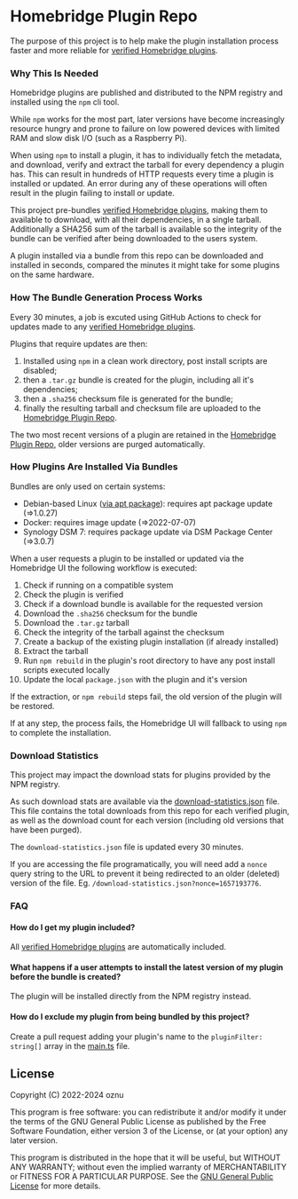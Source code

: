 # Homebridge Plugin Repo

The purpose of this project is to help make the plugin installation process faster and more reliable for [verified Homebridge plugins](https://homebridge.io/w/Verified-Plugins).

### Why This Is Needed

Homebridge plugins are published and distributed to the NPM registry and installed using the `npm` cli tool.

While `npm` works for the most part, later versions have become increasingly resource hungry and prone to failure on low powered devices with limited RAM and slow disk I/O (such as a Raspberry Pi).

When using `npm` to install a plugin, it has to individually fetch the metadata, and download, verify and extract the tarball for every dependency a plugin has. This can result in hundreds of HTTP requests every time a plugin is installed or updated. An error during any of these operations will often result in the plugin failing to install or update.

This project pre-bundles [verified Homebridge plugins](https://homebridge.io/w/Verified-Plugins), making them to available to download, with all their dependencies, in a single tarball. Additionally a SHA256 sum of the tarball is available so the integrity of the bundle can be verified after being downloaded to the users system.

A plugin installed via a bundle from this repo can be downloaded and installed in seconds, compared the minutes it might take for some plugins on the same hardware.

### How The Bundle Generation Process Works

Every 30 minutes, a job is excuted using GitHub Actions to check for updates made to any [verified Homebridge plugins](https://homebridge.io/w/Verified-Plugins).

Plugins that require updates are then:

  1. Installed using `npm` in a clean work directory, post install scripts are disabled;
  2. then a `.tar.gz` bundle is created for the plugin, including all it's dependencies;
  3. then a `.sha256` checksum file is generated for the bundle;
  4. finally the resulting tarball and checksum file are uploaded to the [Homebridge Plugin Repo](https://github.com/homebridge/plugin-repo/releases/tag/v1).

The two most recent versions of a plugin are retained in the [Homebridge Plugin Repo](https://github.com/homebridge/plugin-repo/releases/tag/v1), older versions are purged automatically.

### How Plugins Are Installed Via Bundles

Bundles are only used on certain systems:

  * Debian-based Linux ([via apt package](https://github.com/homebridge/homebridge-apt-pkg)): requires apt package update (=>1.0.27)
  * Docker: requires image update (=>2022-07-07)
  * Synology DSM 7: requires package update via DSM Package Center (=>3.0.7)

When a user requests a plugin to be installed or updated via the Homebridge UI the following workflow is executed:

  1. Check if running on a compatible system
  2. Check the plugin is verified
  3. Check if a download bundle is available for the requested version
  4. Download the `.sha256` checksum for the bundle
  5. Download the `.tar.gz` tarball
  6. Check the integrity of the tarball against the checksum
  7. Create a backup of the existing plugin installation (if already installed)
  8. Extract the tarball
  9. Run `npm rebuild` in the plugin's root directory to have any post install scripts executed locally
  10. Update the local `package.json` with the plugin and it's version

If the extraction, or `npm rebuild` steps fail, the old version of the plugin will be restored.

If at any step, the process fails, the Homebridge UI will fallback to using `npm` to complete the installation.

### Download Statistics

This project may impact the download stats for plugins provided by the NPM registry.

As such download stats are available via the [download-statistics.json](https://github.com/homebridge/plugin-repo/releases/download/v1/download-statistics.json) file. This file contains the total downloads from this repo for each verified plugin, as well as the download count for each version (including old versions that have been purged).

The `download-statistics.json` file is updated every 30 minutes.

If you are accessing the file programatically, you will need add a `nonce` query string to the URL to prevent it being redirected to an older (deleted) version of the file. Eg. `/download-statistics.json?nonce=1657193776`.

### FAQ

#### How do I get my plugin included?

All [verified Homebridge plugins](https://homebridge.io/w/Verified-Plugins) are automatically included.

#### What happens if a user attempts to install the latest version of my plugin before the bundle is created?

The plugin will be installed directly from the NPM registry instead.

#### How do I exclude my plugin from being bundled by this project?

Create a pull request adding your plugin's name to the `pluginFilter: string[]` array in the [main.ts](./main.ts) file.

## License

Copyright (C) 2022-2024 oznu

This program is free software: you can redistribute it and/or modify it under the terms of the GNU General Public License as published by the Free Software Foundation, either version 3 of the License, or (at your option) any later version.

This program is distributed in the hope that it will be useful, but WITHOUT ANY WARRANTY; without even the implied warranty of MERCHANTABILITY or FITNESS FOR A PARTICULAR PURPOSE.  See the [GNU General Public License](./LICENSE) for more details.
